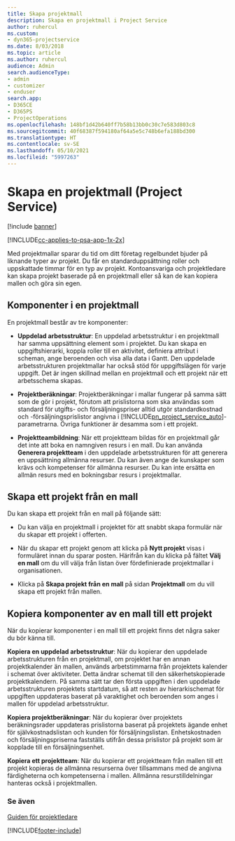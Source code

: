 ```yaml
---
title: Skapa projektmall
description: Skapa en projektmall i Project Service
author: ruhercul
ms.custom:
- dyn365-projectservice
ms.date: 8/03/2018
ms.topic: article
ms.author: ruhercul
audience: Admin
search.audienceType:
- admin
- customizer
- enduser
search.app:
- D365CE
- D365PS
- ProjectOperations
ms.openlocfilehash: 148bf1d42b640ff7b58b13bb0c30c7e583d803c8
ms.sourcegitcommit: 40f68387f594180af64a5e5c748b6efa188bd300
ms.translationtype: HT
ms.contentlocale: sv-SE
ms.lasthandoff: 05/10/2021
ms.locfileid: "5997263"
---
```

# <a name="create-a-project-template-project-service"></a>Skapa en projektmall (Project Service)

[!include [banner](../includes/psa-now-project-operations.md)]

[!INCLUDE[cc-applies-to-psa-app-1x-2x](../includes/cc-applies-to-psa-app-1x-2x.md)]

Med projektmallar sparar du tid om ditt företag regelbundet bjuder på liknande typer av projekt. Du får en standarduppsättning roller och uppskattade timmar för en typ av projekt. Kontoansvariga och projektledare kan skapa projekt baserade på en projektmall eller så kan de kan kopiera mallen och göra sin egen.  
  
## <a name="components-of-project-template"></a>Komponenter i en projektmall
 En projektmall består av tre komponenter:  
  
- **Uppdelad arbetsstruktur**: En uppdelad arbetsstruktur i en projektmall har samma uppsättning element som i projektet. Du kan skapa en uppgiftshierarki, koppla roller till en aktivitet, definiera attribut i scheman, ange beroenden och visa alla data i Gantt. Den uppdelade arbetsstrukturen projektmallar har också stöd för uppgiftslägen för varje uppgift. Det är ingen skillnad mellan en projektmall och ett projekt när ett arbetsschema skapas.  
  
- **Projektberäkningar**: Projektberäkningar i mallar fungerar på samma sätt som de gör i projekt, förutom att prislistorna som ska användas som standard för utgifts- och försäljningspriser alltid utgör standardkostnad och -försäljningsprislistor angivna i [!INCLUDE[pn_project_service_auto](../includes/pn-project-service-auto.md)]-parametrarna. Övriga funktioner är desamma som i ett projekt.  
  
- **Projektteambildning**: När ett projektteam bildas för en projektmall går det inte att boka en namngiven resurs i en mall. Du kan använda **Generera projektteam** i den uppdelade arbetsstrukturen för att generera en uppsättning allmänna resurser. Du kan även ange de kunskaper som krävs och kompetenser för allmänna resurser. Du kan inte ersätta en allmän resurs med en bokningsbar resurs i projektmallar.  
  
## <a name="create-a-project-from-a-template"></a>Skapa ett projekt från en mall  
 Du kan skapa ett projekt från en mall på följande sätt:  
  
-   Du kan välja en projektmall i projektet för att snabbt skapa formulär när du skapar ett projekt i offerten.  
  
-   När du skapar ett projekt genom att klicka på **Nytt projekt** visas i formuläret innan du sparar posten. Härifrån kan du klicka på fältet **Välj en mall** om du vill välja från listan över fördefinierade projektmallar i organisationen.  
  
-   Klicka på **Skapa projekt från en mall** på sidan **Projektmall** om du vill skapa ett projekt från mallen.  
  
## <a name="copying-components-of-a-template-to-a-project"></a>Kopiera komponenter av en mall till ett projekt  
 När du kopierar komponenter i en mall till ett projekt finns det några saker du bör känna till.  
  
 **Kopiera en uppdelad arbetsstruktur**: När du kopierar den uppdelade arbetsstrukturen från en projektmall, om projektet har en annan projektkalender än mallen, används arbetstimmarna från projektets kalender i schemat över aktiviteter. Detta ändrar schemat till den säkerhetskopierade projektkalendern. På samma sätt tar den första uppgiften i den uppdelade arbetsstrukturen projektets startdatum, så att resten av hierarkischemat för uppgiften uppdateras baserat på varaktighet och beroenden som anges i mallen för uppdelad arbetsstruktur.  
  
 **Kopiera projektberäkningar**: När du kopierar över projektets beräkningsrader uppdateras prislistorna baserat på projektets ägande enhet för självkostnadslistan och kunden för försäljningslistan. Enhetskostnaden och försäljningspriserna fastställs utifrån dessa prislistor på projekt som är kopplade till en försäljningsenhet.  
  
 **Kopiera ett projektteam**: När du kopierar ett projektteam från mallen till ett projekt kopieras de allmänna resurserna över tillsammans med de angivna färdigheterna och kompetenserna i mallen. Allmänna resurstilldelningar hanteras också i projektmallen.  
  
### <a name="see-also"></a>Se även  
 [Guiden för projektledare](../psa/project-manager-guide.md)


[!INCLUDE[footer-include](../includes/footer-banner.md)]